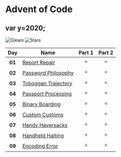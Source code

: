 # Advent of Code

## var y=2020;

![Gleam](https://img.shields.io/badge/Gleam-grey?logo=Elixir)
![Stars](https://img.shields.io/badge/🌟%20stars-16/50-orange)

|  Day   | Name                                                            | Part 1 | Part 2 |
| :----: | --------------------------------------------------------------- | :----: | :----: |
| **01** | [Report Repair](https://adventofcode.com/2020/day/1)            | :star: | :star: |
| **02** | [Password Philosophy](https://adventofcode.com/2020/day/2)      | :star: | :star: |
| **03** | [Toboggan Trajectory](https://adventofcode.com/2020/day/3)      | :star: | :star: |
| **04** | [Passport Processing](https://adventofcode.com/2020/day/4)      | :star: | :star: |
| **05** | [Binary Boarding](https://adventofcode.com/2020/day/5)          | :star: | :star: |
| **06** | [Custom Customs](https://adventofcode.com/2020/day/6)           | :star: | :star: |
| **07** | [Handy Haversacks](https://adventofcode.com/2020/day/7)         | :star: | :star: |
| **08** | [Handheld Halting](https://adventofcode.com/2020/day/8)         | :star: | :star: |
| **09** | [Encoding Error](https://adventofcode.com/2020/day/9)           | :star: | :star: |

